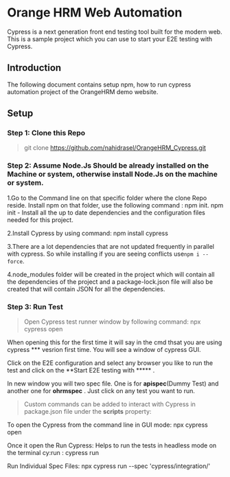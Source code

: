 # Orange HRM Web Automation
Cypress is a next generation front end testing tool built for the modern web. This is a sample project which you can use to start your E2E testing with Cypress.
## Introduction
The following document contains setup npm, how to run cypress automation project of the OrangeHRM demo website.
## Setup
### Step 1: Clone this Repo 
> git clone https://github.com/nahidrasel/OrangeHRM_Cypress.git

### Step 2: Assume Node.Js Should be already installed on the Machine or system, otherwise install Node.Js on the machine or system.
1.Go to the Command line on that specific folder where the clone Repo reside. Install npm on that folder, use the following command : npm init.
npm init - Install all the up to date dependencies and the configuration files needed for this project.

2.Install Cypress by using command:
npm install cypress

3.There are a lot dependencies that are not updated frequently in parallel with cypress. So while installing if you are seeing conflicts use`npm i --force`.

4.node_modules folder will be created in the project which will contain all the dependencies of the project and a package-lock.json file will also be created that will contain JSON for all the dependencies.

### Step 3: Run Test

>Open Cypress test runner window by following command:
npx cypress open

When opening this for the first time it will say in the cmd thsat you are using cypress *** vesrion first time. You will see a window of cypress GUI.

Click on the E2E configuration and select any browser you like to run the test and click on the **Start E2E testing with ***** .

In new window you will two spec file. One is for **apispec**(Dummy Test) and another one for **ohrmspec** . Just click on any test you want to run.

>Custom commands can be added to interact with Cypress in package.json file under the **scripts** property:

To open the Cypress from the command line in GUI mode:
npx cypress open

Once it open the 
Run Cypress:
Helps to run the tests in headless mode on the terminal cy:run : cypress run

Run Individual Spec Files:
npx cypress run --spec 'cypress/integration/<path to spec file>'

